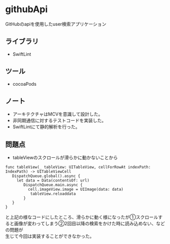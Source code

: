 # githubApi
GitHubのapiを使用したuser検索アプリケーション

## ライブラリ
* SwiftLint

## ツール
* cocoaPods

## ノート
* アーキテクチャはMCVを意識して設計した。
* 非同期通信に対するテストコードを実装した。
* SwiftLintにて静的解析を行った。

## 問題点
* tableViewのスクロールが滑らかに動かないことから

~~~
func tableView(_ tableView: UITableView, cellForRowAt indexPath: IndexPath) -> UITableViewCell  
   DispatchQueue.global().async {  
     let data = Data(contentsOf: url)
        DispatchQueue.main.async {  
          cell.imageView.image = UIImage(data: data)  
           tableView.reloaddata  
        }  
   }  
}
~~~

と上記の様なコードにしたところ、滑らかに動く様になったが①スクロールすると画像が変わってしまう②2回目以降の検索をかけた時に読み込めない、などの問題が  
生じて今回は実装することができなかった。


